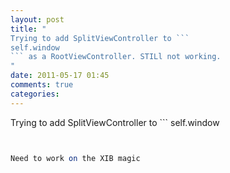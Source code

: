```yaml
---
layout: post
title: "
Trying to add SplitViewController to ```
self.window
``` as a RootViewController. STILl not working. 
"
date: 2011-05-17 01:45
comments: true
categories: 
---
```


Trying to add SplitViewController to ```
self.window
``` as a RootViewController. STILl not working. 


Need to work on the XIB magic

